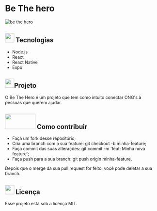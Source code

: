 <h1 >Be The hero</h1>

![be the hero](https://user-images.githubusercontent.com/38691922/77789226-651ff600-7041-11ea-82c9-49b12e73baeb.png?)

<h2><img src="https://user-images.githubusercontent.com/38691922/77791007-98b04f80-7044-11ea-9602-4c78098960a0.png" height="30" width="30"> Tecnologias</h2>

* Node.js
* React
* React Native
* Expo

<h2> <img src="https://user-images.githubusercontent.com/38691922/77790815-3d7e5d00-7044-11ea-8ffe-e8d448946d4a.png" height="30" width="30">Projeto</h2>

O Be The Hero é um projeto que tem como intuito conectar ONG's à pessoas que querem ajudar.

<h2><img src="https://user-images.githubusercontent.com/38691922/77791115-d4e3b000-7044-11ea-8b60-e65708ee6e4e.png" 
         height="50" width="100"> Como contribuir</h2>

* Faça um fork desse repositório;
* Cria uma branch com a sua feature: git checkout -b minha-feature;
* Faça commit das suas alterações: git commit -m 'feat: Minha nova feature';
* Faça push para a sua branch: git push origin minha-feature.

Depois que o merge da sua pull request for feito, você pode deletar a sua branch.


 <h2> <img src="https://user-images.githubusercontent.com/38691922/77789846-93ea9c00-7042-11ea-9813-0c6bca84fd2d.png" height="30" width="30">   Licença</h2>

Esse projeto está sob a licença MIT.
